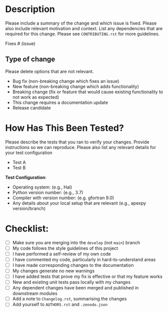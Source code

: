 # Description

Please include a summary of the change and which issue is fixed. Please also
include relevant motivation and context. List any dependencies that are required
for this change.  Please see ``CONTRIBUTING.rst`` for more guidelines.

Fixes # (issue)

## Type of change

Please delete options that are not relevant.

- Bug fix (non-breaking change which fixes an issue)
- New feature (non-breaking change which adds functionality)
- Breaking change (fix or feature that would cause existing functionality
  to not work as expected)
- This change requires a documentation update
- Release candidate

# How Has This Been Tested?

Please describe the tests that you ran to verify your changes. Provide
instructions so we can reproduce. Please also list any relevant details for
your test configuration

- Test A
- Test B

**Test Configuration**:
* Operating system: (e.g., Hal)
* Python version number: (e.g., 3.7)
* Compiler with version number: (e.g. gfortran 9.0)
* Any details about your local setup that are relevant (e.g., apexpy version/branch)

# Checklist:

- [ ] Make sure you are merging into the ``develop`` (not ``main``) branch
- [ ] My code follows the style guidelines of this project
- [ ] I have performed a self-review of my own code
- [ ] I have commented my code, particularly in hard-to-understand areas
- [ ] I have made corresponding changes to the documentation
- [ ] My changes generate no new warnings
- [ ] I have added tests that prove my fix is effective or that my feature works
- [ ] New and existing unit tests pass locally with my changes
- [ ] Any dependent changes have been merged and published in downstream modules
- [ ] Add a note to ``Changelog.rst``, summarising the changes
- [ ] Add yourself to ``AUTHORS.rst`` and ``.zenodo.json``

